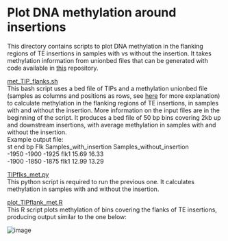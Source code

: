 # Plot DNA methylation around insertions

This directory contains scripts to plot DNA methylation in the flanking regions of TE insertions in samples with vs without the insertion.
It takes methylation information from unionbed files that can be generated with code available in [this](https://github.com/Dario-Galanti/WGBS_downstream/tree/main) repository. <br/>

[met_TIP_flanks.sh](https://github.com/acontrerasg/Tarvense_transposon_dynamics/blob/main/TIP_methylation/met_TIP_flanks.sh) <br/>
This bash script uses a bed file of TIPs and a methylation unionbed file (samples as columns and positions as rows, see [here](https://github.com/Dario-Galanti/WGBS_downstream/tree/main) for more explanation) to calculate methylation in the flanking regions of TE insertions, in samples with and without the insertion. More information on the input files are in the beginning of the script.
It produces a bed file of 50 bp bins covering 2kb up and downstream insertions, with average methylation in samples with and without the insertion. <br/>
Example output file: <br/>
st      end     bp      Flk     Samples_with_insertion  Samples_without_insertion <br/>
-1950   -1900   -1925   flk1    15.69   16.33 <br/>
-1900   -1850   -1875   flk1    12.99   13.29

[TIPflks_met.py](https://github.com/acontrerasg/Tarvense_transposon_dynamics/blob/main/TIP_methylation/TIPflks_met.py) <br/>
This python script is required to run the previous one. It calculates methylation in samples with and without the insertion.

[plot_TIPflank_met.R](https://github.com/acontrerasg/Tarvense_transposon_dynamics/blob/main/TIP_methylation/plot_TIPflank_met.R) <br/>
This R script plots methylation of bins covering the flanks of TE insertions, producing output similar to the one below:

![image](https://github.com/acontrerasg/Tarvense_transposon_dynamics/assets/58292612/fa4b5a06-e675-4891-b6f2-d4cf5e4c7639)

